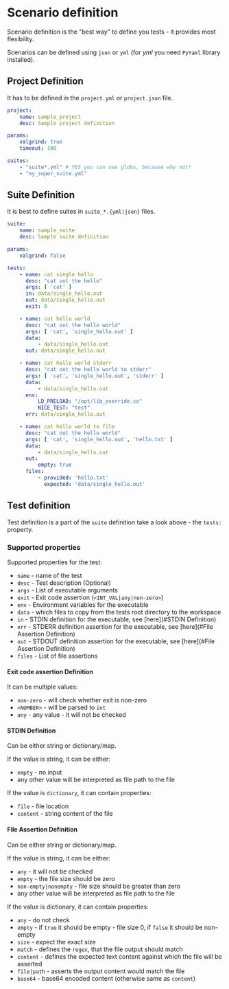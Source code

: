 # Scenario definition

Scenario definition is the "best way" to define you tests - it provides most flexibility.

Scenarios can be defined using ``json`` or `yml` (for _yml_ you need `PyYaml` library installed).

## Project Definition

It has to be defined in the `project.yml` or `project.json` file.

```yaml
project:
    name: sample_project
    desc: Sample project definition

params:
    valgrind: true
    timeout: 100

suites:
    - "suite*.yml" # YES you can use globs, because why not!
    - "my_super_suite.yml"
```

## Suite Definition

It is best to define suites in ``suite_*.{yml|json}`` files.

```yaml
suite:
    name: sample_suite
    desc: Sample suite definition

params:
    valgrind: false

tests:
    - name: cat single hello
      desc: "cat out the hello"
      args: [ 'cat' ]
      in: data/single_hello.out
      out: data/single_hello.out
      exit: 0

    - name: cat hello world
      desc: "cat out the hello world"
      args: [ 'cat', 'single_hello.out' ]
      data:
          - data/single_hello.out
      out: data/single_hello.out

    - name: cat hello world stderr
      desc: "cat out the hello world to stderr"
      args: [ 'cat', 'single_hello.out', 'stderr' ]
      data:
          - data/single_hello.out
      env:
          LD_PRELOAD: "/opt/lib_override.so"
          NICE_TEST: "test"
      err: data/single_hello.out

    - name: cat hello world to file
      desc: "cat out the hello world"
      args: [ 'cat', 'single_hello.out', 'hello.txt' ]
      data:
          - data/single_hello.out
      out:
          empty: true
      files:
          - provided: 'hello.txt'
            expected: 'data/single_hello.out'
```

## Test definition

Test definition is a part of the ``suite`` definition take a look above - the `tests:` property.

### Supported properties

Supported properties for the test:

- `name` - name of the test
- `desc` - Test description (Optional)
- `args` - List of executable arguments
- `exit` - Exit code assertion (`<INT_VAL|any|non-zero>`)
- `env` - Environment variables for the executable
- `data` - which files to copy from the tests root directory to the workspace
- `in` - STDIN definition for the executable, see [here](#STDIN Definition)
- `err` - STDERR definition assertion for the executable, see [here](#File Assertion Definition)
- `out` - STDOUT definition assertion for the executable, see [here](#File Assertion Definition)
- `files` - List of file assertions

#### Exit code assertion Definition

It can be multiple values:

- `non-zero` - will check whether exit is non-zero
- `<NUMBER>` - will be parsed to ``int``
- `any` - any value - it will not be checked

#### STDIN Definition

Can be either string or dictionary/map.

If the value is string, it can be either:
- `empty` - no input
- any other value will be interpreted as file path to the file

If the value is `dictionary`, it can contain properties:
- ``file`` - file location
- ``content`` - string content of the file

#### File Assertion Definition

Can be either string or dictionary/map.

If the value is string, it can be either:
- `any` - it will not be checked
- `empty` - the file size should be zero
- `non-empty|nonempty` - file size should be greater than zero
- any other value will be interpreted as file path to the file

If the value is dictionary, it can contain properties:
- `any` - do not check
- `empty` - if `true` it should be empty - file size 0, if `false` it should be non-empty
- `size` - expect the exact size
- `match` - defines the `regex`, that the file output should match
- `content` - defines the expected text content against which the file will be asserted
- `file|path` - asserts the output content would match the file
- `base64` - base64 encoded content (otherwise same as `content`)


